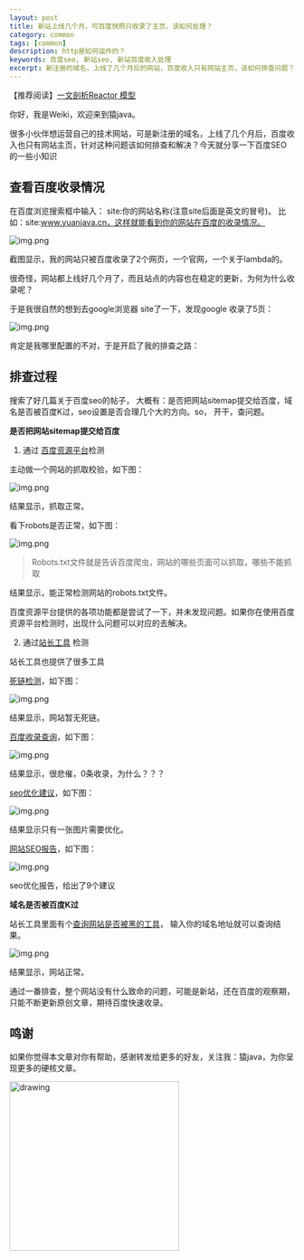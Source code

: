 ```yaml
---
layout: post
title: 新站上线几个月，可百度快照只收录了主页，该如何处理？
category: common
tags: [common]
description: http是如何运作的？
keywords: 百度seo, 新站seo, 新站百度收入处理
excerpt: 新注册的域名，上线了几个月后的网站，百度收入只有网站主页，该如何排查问题？
---
```


【推荐阅读】[一文剖析Reactor 模型](https://mp.weixin.qq.com/s?__biz=MzIwNDAyOTI2Nw==&mid=2247483716&idx=1&sn=91e7c3f7a46b6d054b8a938cefd3120d&chksm=96c72d78a1b0a46e6f3058c6c895496caab199184376d817a310fbd73620d55dd2bbc434b8d1&cur_album_id=2251490198234693633&scene=189#wechat_redirect)


你好，我是Weiki，欢迎来到猿java。

很多小伙伴想运营自己的技术网站，可是新注册的域名，上线了几个月后，百度收入也只有网站主页，针对这种问题该如何排查和解决？今天就分享一下百度SEO的一些小知识


## 查看百度收录情况
在百度浏览搜索框中输入：  site:你的网站名称(注意site后面是英文的冒号)。 比如：site:www.yuanjava.cn，这样就能看到你的网站在百度的收录情况。

![img.png](https://www.yuanjava.cn/assets/md/common/baidu-site.png)

截图显示，我的网站只被百度收录了2个网页，一个官网，一个关于lambda的。

很奇怪，网站都上线好几个月了，而且站点的内容也在稳定的更新，为何为什么收录呢？

于是我很自然的想到去google浏览器 site了一下，发现google 收录了5页：

![img.png](https://www.yuanjava.cn/assets/md/common/google-site.png)


肯定是我哪里配置的不对，于是开启了我的排查之路：

## 排查过程

搜索了好几篇关于百度seo的帖子， 大概有：是否把网站sitemap提交给百度，域名是否被百度K过，seo设置是否合理几个大的方向。so， 开干，查问题。


**是否把网站sitemap提交给百度**

1. 通过 [百度资源平台](https://ziyuan.baidu.com/dashboard/index)检测

主动做一个网站的抓取校验，如下图：

![img.png](https://www.yuanjava.cn/assets/md/common/catch.png)

结果显示，抓取正常。

看下robots是否正常，如下图：

![img.png](https://www.yuanjava.cn/assets/md/common/robots.png)

> Robots.txt文件就是告诉百度爬虫，网站的哪些页面可以抓取，哪些不能抓取

结果显示，能正常检测网站的robots.txt文件。

百度资源平台提供的各项功能都是尝试了一下，并未发现问题。如果你在使用百度资源平台检测时，出现什么问题可以对应的去解决。


2. 通过[站长工具](https://ntool.chinaz.com/tools/nav) 检测

站长工具也提供了很多工具

[死链检测](https://ntool.chinaz.com/tools/links)，如下图：

![img.png](https://www.yuanjava.cn/assets/md/common/dead-link.png)

结果显示，网站暂无死链。

[百度收录查询](https://tool.chinaz.com/baidu/)，如下图：

![img.png](https://www.yuanjava.cn/assets/md/common/shoulu.png)

结果显示，很悲催，0条收录，为什么？？？

[seo优化建议](https://stool.chinaz.com/seocheck)，如下图：

![img.png](https://www.yuanjava.cn/assets/md/common/seocheck.png)

结果显示只有一张图片需要优化。

[网站SEO报告](https://report.chinaz.com/)，如下图：

![img.png](https://www.yuanjava.cn/assets/md/common/seo-optional.png)

seo优化报告，给出了9个建议

**域名是否被百度K过**

站长工具里面有个[查询网站是否被黑的工具](http://stool.chinaz.com/tools/webcheck.aspx)， 输入你的域名地址就可以查询结果。

![img.png](https://www.yuanjava.cn/assets/md/common/k.png)

结果显示，网站正常。


通过一番排查，整个网站没有什么致命的问题，可能是新站，还在百度的观察期，只能不断更新原创文章，期待百度快速收录。


## 鸣谢
如果你觉得本文章对你有帮助，感谢转发给更多的好友，关注我：猿java，为你呈现更多的硬核文章。

<img src="https://yuanjava.cn/assets/img/pub.jpg" alt="drawing" style="width:300px;"/>
